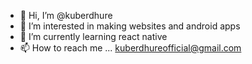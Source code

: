 - 👋 Hi, I’m @kuberdhure
- 👀 I’m interested in making websites and android apps
- 🌱 I’m currently learning react native
- 📫 How to reach me ... kuberdhureofficial@gmail.com

<!---
kuberdhure/kuberdhure is a ✨ special ✨ repository because its `README.md` (this file) appears on your GitHub profile.
You can click the Preview link to take a look at your changes.
--->
